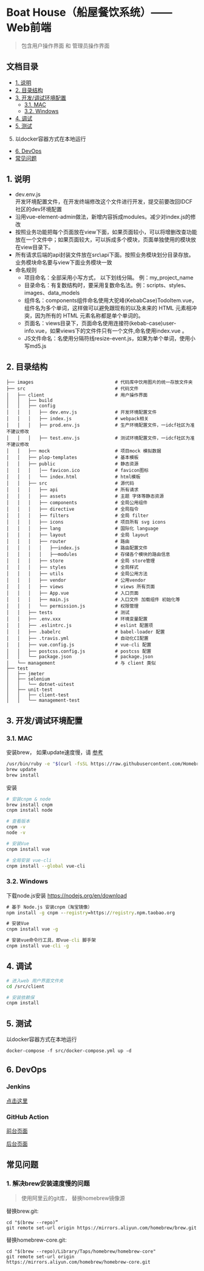 
# Boat House（船屋餐饮系统）—— Web前端

> 包含用户操作界面 和 管理员操作界面


## 文档目录

+ [1. 说明](#1.%20说明)
+ [2. 目录结构](#2.%20目录结构)
+ [3. 开发/调试环境配置](#3.%20开发/调试环境配置)
  + [3.1. MAC](#3.1.%20MAC)
  + [3.2. Windows](#3.2.%20Windows)
+ [4. 调试](#4.%20调试)
+ [5. 测试](#5.%20测试)
5. 以docker容器方式在本地运行
+ [6. DevOps](#6.%20DevOps)
+ [常见问题](#常见问题)


## 1. 说明
+ dev.env.js            
开发环境配置文件，在开发终端修改这个文件进行开发，提交前要改回IDCF社区的dev环境配置
+ 沿用vue-element-admin做法，新增内容拆成modules。减少对index.js的修改
+ 按照业务功能把每个页面放在view下面，如果页面较小，可以将增删改查功能放在一个文件中；如果页面较大，可以拆成多个模块，页面单独使用的模块放在view目录下。
+ 所有请求后端的api封装文件放在src\api下面。按照业务模块划分目录存放。业务模块命名要与view下面业务模块一致
+ 命名规则
    * 项目命名：全部采用小写方式， 以下划线分隔。 例：my_project_name
    * 目录命名：有复数结构时，要采用复数命名法。例：scripts、styles、images、data_models
    * 组件名：components组件命名使用大驼峰(KebabCase)TodoItem.vue，组件名为多个单词，这样做可以避免跟现有的以及未来的 HTML 元素相冲突，因为所有的 HTML 元素名称都是单个单词的。
    * 页面名：views目录下，页面命名使用连接符(kebab-case)user-info.vue，如果views下的文件件只有一个文件,命名使用index.vue 。
    * JS文件命名：名使用分隔符线resize-event.js，如果为单个单词，使用小写md5.js

 
## 2. 目录结构
```
├── images                              # 代码库中饮用图片的统一存放文件夹
├── src                                 # 代码文件
│   ├── client                          # 用户操作界面
│   │   ├── build
│   │   ├── config
│   │   │   ├── dev.env.js              # 开发环境配置文件
│   │   │   ├── index.js                # webpack相关
│   │   │   ├── prod.env.js             # 生产环境配置文件，一idcf社区为准不建议修改
│   │   │   ├── test.env.js             # 测试环境配置文件，一idcf社区为准不建议修改
│   │   ├── mock                        # 项目mock 模拟数据
│   │   ├── plop-templates              # 基本模板
│   │   ├── public                      # 静态资源
│   │   │   │── favicon.ico             # favicon图标
│   │   │   └── index.html              # html模板
│   │   ├── src                         # 源代码
│   │   │   ├── api                     # 所有请求
│   │   │   ├── assets                  # 主题 字体等静态资源
│   │   │   ├── components              # 全局公用组件
│   │   │   ├── directive               # 全局指令
│   │   │   ├── filters                 # 全局 filter
│   │   │   ├── icons                   # 项目所有 svg icons
│   │   │   ├── lang                    # 国际化 language
│   │   │   ├── layout                  # 全局 layout
│   │   │   ├── router                  # 路由
│   │   │   │   ├──index.js             # 路由配置文件
│   │   │   │   ├──modules              # 存储各个模块的路由信息
│   │   │   ├── store                   # 全局 store管理
│   │   │   ├── styles                  # 全局样式
│   │   │   ├── utils                   # 全局公用方法
│   │   │   ├── vendor                  # 公用vendor
│   │   │   ├── views                   # views 所有页面
│   │   │   ├── App.vue                 # 入口页面
│   │   │   ├── main.js                 # 入口文件 加载组件 初始化等
│   │   │   └── permission.js           # 权限管理
│   │   ├── tests                       # 测试
│   │   ├── .env.xxx                    # 环境变量配置
│   │   ├── .eslintrc.js                # eslint 配置项
│   │   ├── .babelrc                    # babel-loader 配置
│   │   ├── .travis.yml                 # 自动化CI配置
│   │   ├── vue.config.js               # vue-cli 配置
│   │   ├── postcss.config.js           # postcss 配置
│   │   └── package.json                # package.json
│   └── management                      # 与 client 类似  
├── test
│   ├── jmeter
│   ├── selenium
│   │   └── dotnet-uitest
│   ├── unit-test
│   │   ├── client-test
│   │   └── management-test
```


## 3. 开发/调试环境配置
### 3.1. MAC

安装brew， 如果update速度慢，请 [参考](#1.解决brew安装速度慢的问题) 
``` bash
/usr/bin/ruby -e "$(curl -fsSL https://raw.githubusercontent.com/Homebrew/install/master/install)"
brew update
brew install
```

安装
``` bash
# 安装cnpm & node
brew install cnpm
cnpm install node

# 查看版本
cnpm -v
node -v

# 安装Vue
cnpm install vue  

# 全局安装 vue-cli
cnpm install --global vue-cli
```

### 3.2. Windows
下载node.js安装 https://nodejs.org/en/download

``` cmd
# 基于 Node.js 安装cnpm（淘宝镜像）
npm install -g cnpm --registry=https://registry.npm.taobao.org

# 安装Vue
cnpm install vue -g

# 安装vue命令行工具，即vue-cli 脚手架
cnpm install vue-cli -g
```

## 4. 调试
``` bash
# 进入web 用户界面文件夹
cd /src/client

# 安装依赖保
cnpm install
```

## 5. 测试
以docker容器方式在本地运行

`docker-compose -f src/docker-compose.yml up -d`

## 6. DevOps
### Jenkins
[点击这里](/devops/jenkins/jenkinsfile)
### GitHub Action
[前台页面](/.github/workflows/client.yml)

[后台页面](/.github/workflows/management.yml)

## 常见问题
### 1. 解决brew安装速度慢的问题

> 使用阿里云的git库， 替换homebrew镜像源
    
替换brew.git:
``` 
cd "$(brew --repo)”
git remote set-url origin https://mirrors.aliyun.com/homebrew/brew.git
```
 替换homebrew-core.git:
``` 
cd "$(brew --repo)/Library/Taps/homebrew/homebrew-core"
git remote set-url origin https://mirrors.aliyun.com/homebrew/homebrew-core.git
```

